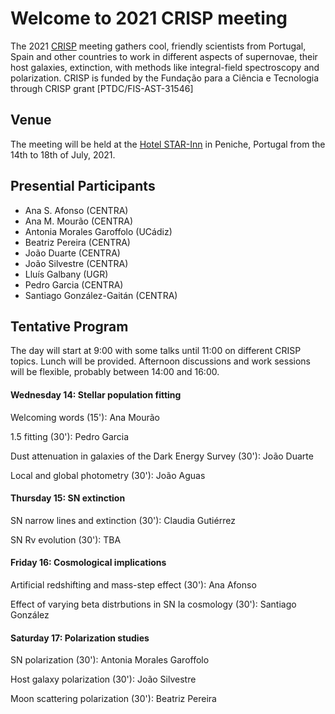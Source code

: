 # Welcome to 2021 CRISP meeting

The 2021 [CRISP](https://gongsale.github.io/CRISP/) meeting gathers cool, friendly scientists from Portugal, Spain and other countries to work in different aspects of supernovae, their host galaxies, extinction, with methods like integral-field spectroscopy and polarization. CRISP is funded by the Fundação para a
Ciência e Tecnologia through CRISP grant [PTDC/FIS-AST-31546]

## Venue

The meeting will be held at the [Hotel STAR-Inn](https://www.hotelstarinn.com/peniche/) in Peniche, Portugal from the 14th to 18th of July, 2021.

## Presential Participants 

- Ana S. Afonso (CENTRA)
- Ana M. Mourão (CENTRA)
- Antonia Morales Garoffolo (UCádiz)
- Beatriz Pereira (CENTRA)
- João Duarte (CENTRA)
- João Silvestre (CENTRA)
- Lluís Galbany (UGR)
- Pedro Garcia (CENTRA)
- Santiago González-Gaitán (CENTRA)


## Tentative Program

The day will start at 9:00 with some talks until 11:00 on different CRISP topics. Lunch will be provided. Afternoon discussions and work sessions will be flexible, probably between 14:00 and 16:00.

#### Wednesday 14: Stellar population fitting

Welcoming words (15'): Ana Mourão

1.5 fitting (30'): Pedro Garcia

Dust attenuation in galaxies of the Dark Energy Survey (30'): João Duarte

Local and global photometry (30'): João Aguas

#### Thursday 15: SN extinction

SN narrow lines and extinction (30'): Claudia Gutiérrez

SN Rv evolution (30'): TBA


#### Friday 16: Cosmological implications

Artificial redshifting and mass-step effect (30'): Ana Afonso

Effect of varying beta distrbutions in SN Ia cosmology (30'): Santiago González


#### Saturday 17: Polarization studies

SN polarization (30'): Antonia Morales Garoffolo

Host galaxy polarization (30'): João Silvestre

Moon scattering polarization (30'): Beatriz Pereira


